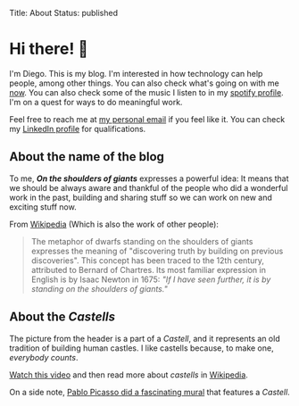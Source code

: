 Title: About
Status: published

# Hi there! 👋

I'm Diego. This is my blog. I'm interested in how technology can help people, among other things. You can also check what's going on with me [now]( {static}/pages/now.md). You can also check some of the music I listen to in my [spotify profile](https://open.spotify.com/user/11102438968?si=gpPHdO6HQCeP4-V3NGnOhw). I'm on a quest for ways to do meaningful work.

Feel free to reach me at [my personal email](mailto:daquintanav@gmail.com) if you feel like it. You can check my [LinkedIn profile](https://www.linkedin.com/in/diego-quintana-valenzuela/) for qualifications.

## About the name of the blog

To me, **_On the shoulders of giants_** expresses a powerful idea: It means that we should be always aware and thankful of the people who did a wonderful work in the past, building and sharing stuff so we can work on new and exciting stuff now.

From [Wikipedia](https://en.wikipedia.org/wiki/Standing_on_the_shoulders_of_giants) (Which is also the work of other people):

> The metaphor of dwarfs standing on the shoulders of giants expresses the meaning of "discovering truth by building on previous discoveries". This concept has been traced to the 12th century, attributed to Bernard of Chartres. Its most familiar expression in English is by Isaac Newton in 1675: _"If I have seen further, it is by standing on the shoulders of giants."_

## About the _Castells_

The picture from the header is a part of a _Castell_, and it represents an old tradition of building human castles. I like castells because, to make one, _everybody counts_.

[Watch this video](https://www.youtube.com/watch?v=-iSHfrmGdyo) and then read more about _castells_ in [Wikipedia](https://en.wikipedia.org/wiki/Castell).

On a side note, [Pablo Picasso did a fascinating mural](http://todosobrebarcelona.com/friso-los-gigantes-picasso-del-colegio-arquitectos-de-cataluna/) that features a _Castell_.
